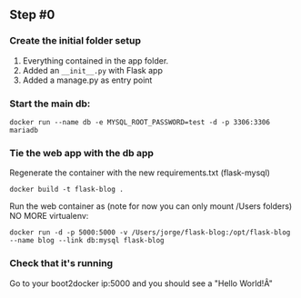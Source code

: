 ## Step #0

### Create the initial folder setup
1. Everything contained in the app folder.
1. Added an ```__init__.py``` with Flask app
1. Added a manage.py as entry point

### Start the main db:
```
docker run --name db -e MYSQL_ROOT_PASSWORD=test -d -p 3306:3306 mariadb
```

### Tie the web app with the db app

Regenerate the container with the new requirements.txt (flask-mysql)

```
docker build -t flask-blog .
```

Run the web container as (note for now you can only mount /Users folders)
NO MORE virtualenv:
```
docker run -d -p 5000:5000 -v /Users/jorge/flask-blog:/opt/flask-blog --name blog --link db:mysql flask-blog
```

### Check that it's running
Go to your boot2docker ip:5000 and you should see a "Hello World!Â"
